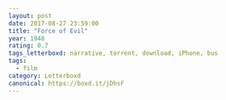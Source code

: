 ```yaml
---
layout: post 
date: 2017-08-27 23:59:00
title: "Force of Evil"
year: 1948
rating: 0.7
tags_letterboxd: narrative, torrent, download, iPhone, bus
tags:
  - film
category: Letterboxd
canonical: https://boxd.it/jDhsF
---
```

